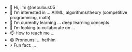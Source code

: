 - 👋 Hi, I’m @nebulous05
- 👀 I’m interested in ... AI/ML, algorithms/theory (competitive programming, math)
- 🌱 I’m currently learning ... deep learning concepts
- 💞️ I’m looking to collaborate on ...
- 📫 How to reach me ... 
- 😄 Pronouns: ... he/him
- ⚡ Fun fact: ...

<!---
nebulous05/nebulous05 is a ✨ special ✨ repository because its `README.md` (this file) appears on your GitHub profile.
You can click the Preview link to take a look at your changes.
--->
